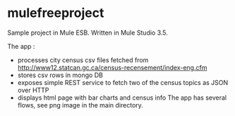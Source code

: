 mulefreeproject
===============

Sample project in Mule ESB.
Written in Mule Studio 3.5.

The app :
- processes city census csv files fetched from http://www12.statcan.gc.ca/census-recensement/index-eng.cfm
- stores csv rows in mongo DB
- exposes simple REST service to fetch two of the census topics as JSON over HTTP
- displays html page with bar charts and census info
The app has several flows, see png image in the main directory.
